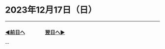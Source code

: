 # 2023年12月17日（日）

---

### [◀️前日へ](https:/github.com/yuasys/chatty-journal/blob/main/2023/12/2023-12-16.md)&emsp;&emsp;&emsp;&emsp;[翌日へ▶️](https://github.com/yuasys/chatty-journal/blob/main/2023/12/2023-12-8.md)

--
